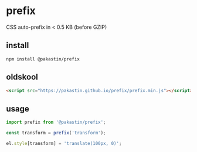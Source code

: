 # prefix
CSS auto-prefix in < 0.5 KB (before GZIP)

## install

    npm install @pakastin/prefix
    
## oldskool
```html
<script src="https://pakastin.github.io/prefix/prefix.min.js"></script>
```

## usage

```js
import prefix from '@pakastin/prefix';

const transform = prefix('transform');

el.style[transform] = 'translate(100px, 0)';
```
